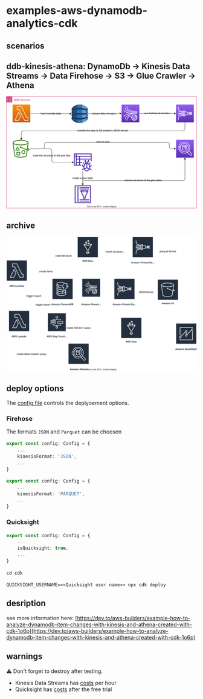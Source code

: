 # examples-aws-dynamodb-analytics-cdk

## scenarios

## ddb-kinesis-athena: DynamoDb -> Kinesis Data Streams -> Data Firehose -> S3 -> Glue Crawler -> Athena

![ddb-kinesis-athena architecture](./diagrams/ddb-kinesis-athena.drawio.svg)

## archive

![overview](./diagrams/overview.drawio.svg)

## deploy options

The [config file](./cdk/bin/config.ts) controls the deplyoement options.

### Firehose

The formats `JSON` and `Parquet` can be choosen

```typescript
export const config: Config = {
    ...
    kinesisFormat: 'JSON',
    ...
}
```

```typescript
export const config: Config = {
    ...
    kinesisFormat: 'PARQUET',
    ...
}
```


### Quicksight

```typescript
export const config: Config = {
    ...
    isQuicksight: true,
    ...
}
```

`cd cdk`

`QUICKSIGHT_USERNAME=<<Quicksight user name>> npx cdk deploy`

## desription

see more information here: [https://dev.to/aws-builders/example-how-to-analyze-dynamodb-item-changes-with-kinesis-and-athena-created-with-cdk-1o6p](https://dev.to/aws-builders/example-how-to-analyze-dynamodb-item-changes-with-kinesis-and-athena-created-with-cdk-1o6p)

## warnings

:warning: Don't forget to destroy after testing. 

* Kinesis Data Streams has [costs](https://aws.amazon.com/kinesis/data-streams/pricing/) per hour
* Quicksight has [costs](https://aws.amazon.com/quicksight/pricing/) after the free trial
